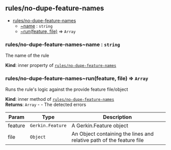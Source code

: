 <a name="module_rules/no-dupe-feature-names"></a>

## rules/no-dupe-feature-names

* [rules/no-dupe-feature-names](#module_rules/no-dupe-feature-names)
    * [~name](#module_rules/no-dupe-feature-names..name) : <code>string</code>
    * [~run(feature, file)](#module_rules/no-dupe-feature-names..run) ⇒ <code>Array</code>

<a name="module_rules/no-dupe-feature-names..name"></a>

### rules/no-dupe-feature-names~name : <code>string</code>
The name of the rule

**Kind**: inner property of [<code>rules/no-dupe-feature-names</code>](#module_rules/no-dupe-feature-names)  
<a name="module_rules/no-dupe-feature-names..run"></a>

### rules/no-dupe-feature-names~run(feature, file) ⇒ <code>Array</code>
Runs the rule's logic against the provide feature file/object

**Kind**: inner method of [<code>rules/no-dupe-feature-names</code>](#module_rules/no-dupe-feature-names)  
**Returns**: <code>Array</code> - - The detected errors  

| Param | Type | Description |
| --- | --- | --- |
| feature | <code>Gerkin.Feature</code> | A Gerkin.Feature object |
| file | <code>Object</code> | An Object containing the lines and relative path of the feature file |

